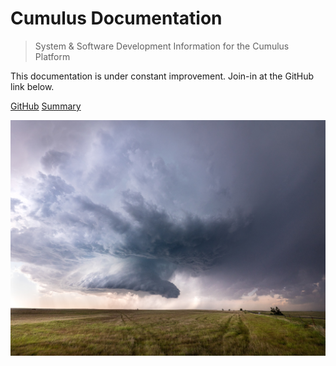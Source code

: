 <!-- _coverpage.md -->

# Cumulus Documentation

> System & Software Development Information for the Cumulus Platform

<p>This documentation is under constant improvement. Join-in at the GitHub link below.</p>

[GitHub](https://github.com/USACE/cumulus)
[Summary](README)

![](images/thunderstorm.jpg)
